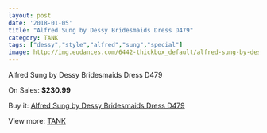 ```yaml
---
layout: post
date: '2018-01-05'
title: "Alfred Sung by Dessy Bridesmaids Dress D479"
category: TANK
tags: ["dessy","style","alfred","sung","special"]
image: http://img.eudances.com/6442-thickbox_default/alfred-sung-by-dessy-bridesmaids-dress-d479.jpg
---
```

Alfred Sung by Dessy Bridesmaids Dress D479

On Sales: **$230.99**
<a href="https://www.eudances.com/en/tank/2347-alfred-sung-by-dessy-bridesmaids-dress-d479.html"><amp-img layout="responsive" width="600" height="600" src="//img.eudances.com/6442-thickbox_default/alfred-sung-by-dessy-bridesmaids-dress-d479.jpg" alt="Alfred Sung by Dessy Bridesmaids Dress D479 0" /></a>
<a href="https://www.eudances.com/en/tank/2347-alfred-sung-by-dessy-bridesmaids-dress-d479.html"><amp-img layout="responsive" width="600" height="600" src="//img.eudances.com/6443-thickbox_default/alfred-sung-by-dessy-bridesmaids-dress-d479.jpg" alt="Alfred Sung by Dessy Bridesmaids Dress D479 1" /></a>

Buy it: [Alfred Sung by Dessy Bridesmaids Dress D479](https://www.eudances.com/en/tank/2347-alfred-sung-by-dessy-bridesmaids-dress-d479.html "Alfred Sung by Dessy Bridesmaids Dress D479")

View more: [TANK](https://www.eudances.com/en/28-tank "TANK")